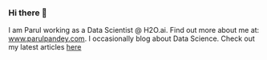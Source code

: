 ### Hi there 👋

I am Parul working as a Data Scientist @ H2O.ai. Find out more about me at: www.parulpandey.com. I occasionally blog about Data Science. Check out my latest articles [here](https://pandeyparul.medium.com/)

